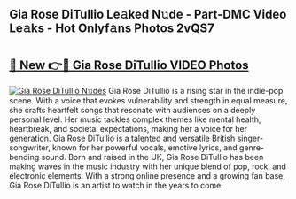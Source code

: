 ## Gia Rose DiTullio Le𝚊ked N𝚞de - Part-DMC Video Le𝚊ks - Hot Onlyf𝚊ns Photos 2vQS7

# <h2><a href="http://ac24875.deff.icu/?id=Gia+Rose+DiTullio">🔗 New 👉🔴 Gia Rose DiTullio VIDEO Photos</a></h2>

[![Gia Rose DiTullio N𝚞des](https://i.imgur.com/rIISA9y.gif)](http://ac24875.deff.icu/?id=Gia+Rose+DiTullio)
Gia Rose DiTullio is a rising star in the indie-pop scene. With a voice that evokes vulnerability and strength in equal measure, she crafts heartfelt songs that resonate with audiences on a deeply personal level. Her music tackles complex themes like mental health, heartbreak, and societal expectations, making her a voice for her generation. Gia Rose DiTullio is a talented and versatile British singer-songwriter, known for her powerful vocals, emotive lyrics, and genre-bending sound. Born and raised in the UK, Gia Rose DiTullio has been making waves in the music industry with her unique blend of pop, rock, and electronic elements. With a strong online presence and a growing fan base, Gia Rose DiTullio is an artist to watch in the years to come.
